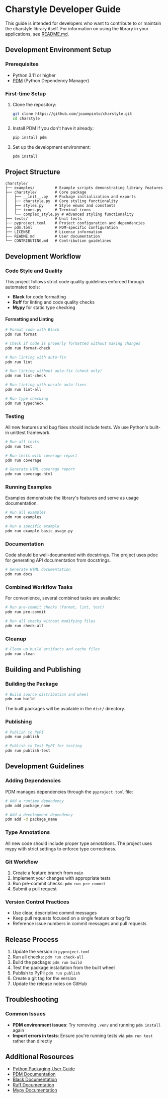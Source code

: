 # Charstyle Developer Guide

This guide is intended for developers who want to contribute to or maintain the charstyle library itself. For information on using the library in your applications, see [README.md](README.md).

## Development Environment Setup

### Prerequisites

- Python 3.11 or higher
- [PDM](https://pdm.fming.dev/) (Python Dependency Manager)

### First-time Setup

1. Clone the repository:
   ```bash
   git clone https://github.com/joaompinto/charstyle.git
   cd charstyle
   ```

2. Install PDM if you don't have it already:
   ```bash
   pip install pdm
   ```

3. Set up the development environment:
   ```bash
   pdm install
   ```

## Project Structure

```
charstyle/
├── examples/         # Example scripts demonstrating library features
├── charstyle/        # Core package
│   ├── __init__.py   # Package initialization and exports
│   ├── charstyle.py  # Core styling functionality
│   ├── styles.py     # Style enums and constants
│   ├── icons.py      # Terminal icons
│   └── complex_style.py # Advanced styling functionality
├── tests/            # Unit tests
├── pyproject.toml    # Project configuration and dependencies
├── pdm.toml          # PDM-specific configuration
├── LICENSE           # License information
├── README.md         # User documentation
└── CONTRIBUTING.md   # Contribution guidelines
```

## Development Workflow

### Code Style and Quality

This project follows strict code quality guidelines enforced through automated tools:

- **Black** for code formatting
- **Ruff** for linting and code quality checks
- **Mypy** for static type checking

#### Formatting and Linting

```bash
# Format code with Black
pdm run format

# Check if code is properly formatted without making changes
pdm run format-check

# Run linting with auto-fix
pdm run lint

# Run linting without auto-fix (check only)
pdm run lint-check

# Run linting with unsafe auto-fixes
pdm run lint-all

# Run type checking
pdm run typecheck
```

### Testing

All new features and bug fixes should include tests. We use Python's built-in unittest framework.

```bash
# Run all tests
pdm run test

# Run tests with coverage report
pdm run coverage

# Generate HTML coverage report
pdm run coverage-html
```

### Running Examples

Examples demonstrate the library's features and serve as usage documentation.

```bash
# Run all examples
pdm run examples

# Run a specific example
pdm run example basic_usage.py
```

### Documentation

Code should be well-documented with docstrings. The project uses pdoc for generating API documentation from docstrings.

```bash
# Generate HTML documentation
pdm run docs
```

### Combined Workflow Tasks

For convenience, several combined tasks are available:

```bash
# Run pre-commit checks (format, lint, test)
pdm run pre-commit

# Run all checks without modifying files
pdm run check-all
```

### Cleanup

```bash
# Clean up build artifacts and cache files
pdm run clean
```

## Building and Publishing

### Building the Package

```bash
# Build source distribution and wheel
pdm run build
```

The built packages will be available in the `dist/` directory.

### Publishing

```bash
# Publish to PyPI
pdm run publish

# Publish to Test PyPI for testing
pdm run publish-test
```

## Development Guidelines

### Adding Dependencies

PDM manages dependencies through the `pyproject.toml` file:

```bash
# Add a runtime dependency
pdm add package_name

# Add a development dependency
pdm add -d package_name
```

### Type Annotations

All new code should include proper type annotations. The project uses mypy with strict settings to enforce type correctness.

### Git Workflow

1. Create a feature branch from `main`
2. Implement your changes with appropriate tests
3. Run pre-commit checks: `pdm run pre-commit`
4. Submit a pull request

### Version Control Practices

- Use clear, descriptive commit messages
- Keep pull requests focused on a single feature or bug fix
- Reference issue numbers in commit messages and pull requests

## Release Process

1. Update the version in `pyproject.toml`
2. Run all checks: `pdm run check-all`
3. Build the package: `pdm run build`
4. Test the package installation from the built wheel
5. Publish to PyPI: `pdm run publish`
6. Create a git tag for the version
7. Update the release notes on GitHub

## Troubleshooting

### Common Issues

- **PDM environment issues**: Try removing `.venv` and running `pdm install` again
- **Import errors in tests**: Ensure you're running tests via `pdm run test` rather than directly

## Additional Resources

- [Python Packaging User Guide](https://packaging.python.org/)
- [PDM Documentation](https://pdm.fming.dev/)
- [Black Documentation](https://black.readthedocs.io/)
- [Ruff Documentation](https://github.com/astral-sh/ruff)
- [Mypy Documentation](https://mypy.readthedocs.io/)
